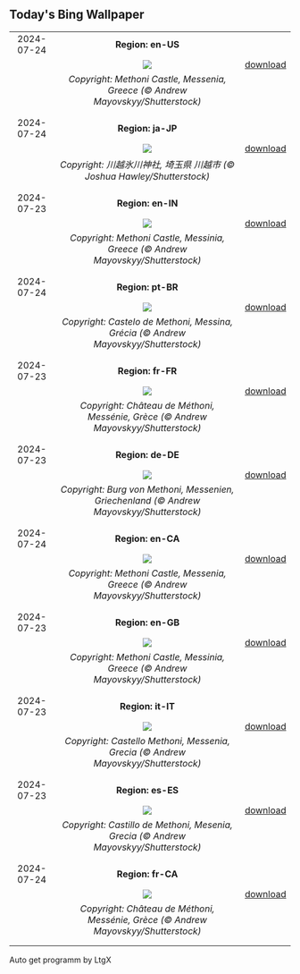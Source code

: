 ## Today's Bing Wallpaper
|      |      |      |
| :----: | :----: | :----: |
|2024-07-24|**Region: en-US**||
||![](https://www.bing.com/th?id=OHR.MethoniCastle_EN-US9447007951_UHD.jpg&pid=hp&w=1152&h=648&rs=1&c=4)| [download](https://www.bing.com/th?id=OHR.MethoniCastle_EN-US9447007951_UHD.jpg)|
||*Copyright: Methoni Castle, Messenia, Greece (© Andrew Mayovskyy/Shutterstock)*
||
|||
|2024-07-24|**Region: ja-JP**||
||![](https://www.bing.com/th?id=OHR.WindBell2024_JA-JP3427351394_UHD.jpg&pid=hp&w=1152&h=648&rs=1&c=4)| [download](https://www.bing.com/th?id=OHR.WindBell2024_JA-JP3427351394_UHD.jpg)|
||*Copyright: 川越氷川神社, 埼玉県 川越市 (© Joshua Hawley/Shutterstock)*
||
|||
|2024-07-23|**Region: en-IN**||
||![](https://www.bing.com/th?id=OHR.MethoniCastle_EN-IN6995431738_UHD.jpg&pid=hp&w=1152&h=648&rs=1&c=4)| [download](https://www.bing.com/th?id=OHR.MethoniCastle_EN-IN6995431738_UHD.jpg)|
||*Copyright: Methoni Castle, Messinia, Greece (© Andrew Mayovskyy/Shutterstock)*
||
|||
|2024-07-24|**Region: pt-BR**||
||![](https://www.bing.com/th?id=OHR.MethoniCastle_PT-BR2033564506_UHD.jpg&pid=hp&w=1152&h=648&rs=1&c=4)| [download](https://www.bing.com/th?id=OHR.MethoniCastle_PT-BR2033564506_UHD.jpg)|
||*Copyright: Castelo de Methoni, Messina, Grécia (© Andrew Mayovskyy/Shutterstock)*
||
|||
|2024-07-23|**Region: fr-FR**||
||![](https://www.bing.com/th?id=OHR.MethoniCastle_FR-FR1765128924_UHD.jpg&pid=hp&w=1152&h=648&rs=1&c=4)| [download](https://www.bing.com/th?id=OHR.MethoniCastle_FR-FR1765128924_UHD.jpg)|
||*Copyright: Château de Méthoni, Messénie, Grèce (© Andrew Mayovskyy/Shutterstock)*
||
|||
|2024-07-23|**Region: de-DE**||
||![](https://www.bing.com/th?id=OHR.MethoniCastle_DE-DE8197335840_UHD.jpg&pid=hp&w=1152&h=648&rs=1&c=4)| [download](https://www.bing.com/th?id=OHR.MethoniCastle_DE-DE8197335840_UHD.jpg)|
||*Copyright: Burg von Methoni, Messenien, Griechenland (© Andrew Mayovskyy/Shutterstock)*
||
|||
|2024-07-24|**Region: en-CA**||
||![](https://www.bing.com/th?id=OHR.MethoniCastle_EN-CA0696523421_UHD.jpg&pid=hp&w=1152&h=648&rs=1&c=4)| [download](https://www.bing.com/th?id=OHR.MethoniCastle_EN-CA0696523421_UHD.jpg)|
||*Copyright: Methoni Castle, Messenia, Greece (© Andrew Mayovskyy/Shutterstock)*
||
|||
|2024-07-23|**Region: en-GB**||
||![](https://www.bing.com/th?id=OHR.MethoniCastle_EN-GB9389537440_UHD.jpg&pid=hp&w=1152&h=648&rs=1&c=4)| [download](https://www.bing.com/th?id=OHR.MethoniCastle_EN-GB9389537440_UHD.jpg)|
||*Copyright: Methoni Castle, Messinia, Greece (© Andrew Mayovskyy/Shutterstock)*
||
|||
|2024-07-23|**Region: it-IT**||
||![](https://www.bing.com/th?id=OHR.MethoniCastle_IT-IT2567271010_UHD.jpg&pid=hp&w=1152&h=648&rs=1&c=4)| [download](https://www.bing.com/th?id=OHR.MethoniCastle_IT-IT2567271010_UHD.jpg)|
||*Copyright: Castello Methoni, Messenia, Grecia (© Andrew Mayovskyy/Shutterstock)*
||
|||
|2024-07-23|**Region: es-ES**||
||![](https://www.bing.com/th?id=OHR.MethoniCastle_ES-ES0213833516_UHD.jpg&pid=hp&w=1152&h=648&rs=1&c=4)| [download](https://www.bing.com/th?id=OHR.MethoniCastle_ES-ES0213833516_UHD.jpg)|
||*Copyright: Castillo de Methoni, Mesenia, Grecia (© Andrew Mayovskyy/Shutterstock)*
||
|||
|2024-07-24|**Region: fr-CA**||
||![](https://www.bing.com/th?id=OHR.MethoniCastle_FR-CA0782109984_UHD.jpg&pid=hp&w=1152&h=648&rs=1&c=4)| [download](https://www.bing.com/th?id=OHR.MethoniCastle_FR-CA0782109984_UHD.jpg)|
||*Copyright: Château de Méthoni, Messénie, Grèce (© Andrew Mayovskyy/Shutterstock)*
||
|||

Auto get programm by LtgX
